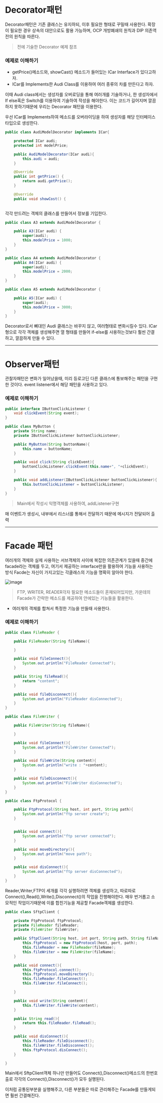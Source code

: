 # Decorator패턴

Decorator패턴은 기존 클래스는 유지하되, 이후 필요한 형태로 꾸밀때 사용한다.
확장이 필요한 경우 상속의 대안으로도 활용 가능하며, OCP 개방폐쇄의 원칙과 DIP 의존역전의 원칙을 따른다.

> 전에 기술한 Decorator 예제 참조


### 예제로 이해하기

* getPrice()메소드와, showCast() 메소드가 들어있는 ICar Interface가 있다고하자.
* ICar를 Implements한 Audi Class를 이용하여 여러 종류의 차를 만든다고 하자.

이때 Audi class에서는 생성자를 오버로딩을 통해 여러개를 기술하거나, 한 생성자에서 If else혹은 Switch를 이용하여 기술하여 작성을 해야한다.
이는 코드가 길어지며 깔끔하지 못하기때문에 우리는 Decorator 패턴을 이용한다.

우선 ICar를 Implements하여 메소드를 오버라이딩을 하여 생성자를 해당 인터페이스 타입으로 생성한다.

```java
public class AudiModelDecorator implements ICar{

    protected ICar audi;
    protected int modelPrice;

    public AudiModelDecorator(ICar audi){
        this.audi = audi;
    }

    @Override
    public int getPrice() {
        return audi.getPrice();
    }

    @Override
    public void showCost() {
   
```

각각 만드려는 객체의 클래스를 만들어서 정보를 기입한다.
```java
public class A3 extends AudiModelDecorator {

    public A3(ICar audi) {
        super(audi);
        this.modelPrice = 1000;
    }
}
```
```java
public class A4 extends AudiModelDecorator {
    public A4(ICar audi) {
        super(audi);
        this.modelPrice = 2000;
    }
}
```
```java
public class A5 extends AudiModelDecorator {

    public A5(ICar audi) {
        super(audi);
        this.modelPrice = 3000;
    }
}
```
Decorator로서 뼈대인 Audi 클래스는 바꾸지 않고, 여러형태로 변화시킬수 있다.
ICar형으로 각각 객체를 생성해주면 열 형태를 만들어 if-else를 사용하는것보다 훨씬 간결하고, 깔끔하게 만들 수 있다.

---

# Observer패턴

관찰자패턴은 변화가 일어났을때, 미리 등로고딘 다른 클래스에 통보해주는 패턴을 구현한 것이다.
event listener에서 해당 패턴을 사용하고 있다.

### 예제로 이해하기
```java
public interface IButtonClickListener {
    void clickEvent(String event);
}
```
```java
public class MyButton {
    private String name;
    private IButtonClickListener buttonClickListener;

    public MyButton(String buttonName){
        this.name = buttonName;
    }

    public void click(String clickEvent){
        buttonClickListener.clickEvent(this.name+", "+clickEvent);
    }

    public void addListener(IButtonClickListener buttonClickListener){
        this.buttonClickListener = buttonClickListener;
    }
}
```

> Main에서 작성시 익명객체를 사용하여, addListener구현

매 이벤트가 생성시, 내부에서 리스너를 통해서 전달하기 때문에 메시지가 전달되어 출력

---

# Facade 패턴
여러개의 객체와 실제 사용하는 서브객체의 사이에 복잡한 의존관계가 있을때 중간에 facade라는 객체를 두고, 여기서 제공하는 interface만을 활용하여 기능을 사용하는 방식
Facde는 자신이 가지고있는 각클래스의 기능을 명확히 알아야 한다.

![image](https://user-images.githubusercontent.com/80390524/122906687-626b9800-d38d-11eb-9799-5761ef5dee71.png)

> FTP, WRITER, READER각자 필요한 메소드들이 혼재되어있지만, 가운데의 Facade가 간략한 메소드를 제공하여 안에있는 기능들을 활용한다.

* 여러개의 객체를 합쳐서 특정한 기능을 만들때 사용한다.

### 예제로 이해하기

```java
public class FileReader {

    public FileReader(String fileName){

    }

    public void fileConnect(){
        System.out.println("FileReader Connected");
    }

    public String fileRead(){
        return "content";
    }

    public void fileDisconnect(){
        System.out.println("FileReader disConnected");
    }
}
```
```java
public class FileWriter {

    public FileWriter(String fileName){

    }

    public void fileConnect(){
        System.out.println("FileWriter Connected");
    }

    public void fileWrite(String content){
        System.out.println("write : "+content);
    }

    public void fileDisconnect(){
        System.out.println("FileWriter disConnected");
    }
}
```
```java
public class FtpProtocol {

    public FtpProtocol(String host, int port, String path){
        System.out.println("ftp server create");
    }


    public void connect(){
        System.out.println("ftp server connected");
    }

    public void moveDirectory(){
        System.out.println("move path");
    }

    public void disConnect(){
        System.out.println("ftp server disConnected");
    }
}
```
Reader,Writer,FTP이 세개를 각각 실행하려면 객체를 생성하고, 따로따로 Connect(),Read(),Write(),Disconnect()의 작업을 진행해야한다.
매우 번거롭고 소모적인 작업이기때문에 이를 합친기능을 제공할 Facade객체를 생성한다.

```java
public class SftpClient {

    private FtpProtocol ftpProtocol;
    private FileReader fileReader;
    private FileWriter fileWriter;

    public SftpClient(String host, int port, String path, String fileName){
        this.ftpProtocol = new FtpProtocol(host, port, path);
        this.fileReader = new FileReader(fileName);
        this.fileWriter = new FileWriter(fileName);
    }

    public void connect(){
        this.ftpProtocol.connect();
        this.ftpProtocol.moveDirectory();
        this.fileReader.fileConnect();
        this.fileWriter.fileConnect();

    }

    public void write(String content){
        this.fileWriter.fileWrite(content);
    }

    public String read(){
        return this.fileReader.fileRead();
    }

    public void disConnect(){
        this.fileReader.fileDisconnect();
        this.fileWriter.fileDisconnect();
        this.ftpProtocol.disConnect();
    }

}
```
Main에서 SftpClient객체 하나만 만들어도 Connect(),Disconnect()메소드의 한번호출로 각각의 Connect(),Disconnect()가 모두 실행된다.

이처럼 공통된부분을 실행해주고, 다른 부분들은 따로 관리해주는 Facade를 만들게되면 훨씬 간결해진다.
